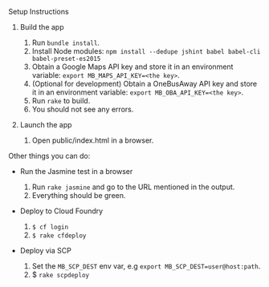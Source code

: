 Setup Instructions 

1. Build the app
    1. Run `bundle install`.
    1. Install Node modules: `npm install --dedupe jshint babel babel-cli babel-preset-es2015`
    2. Obtain a Google Maps API key and store it in an environment variable: `export MB_MAPS_API_KEY=<the key>`.
	 3. (Optional for development) Obtain a OneBusAway API key and store it in an environment variable: `export MB_OBA_API_KEY=<the key>`.
	 4. Run `rake` to build.
    5. You should not see any errors.

2. Launch the app
    1. Open public/index.html in a browser.


Other things you can do:

* Run the Jasmine test in a browser
    1. Run `rake jasmine` and go to the URL mentioned in the output.
    2. Everything should be green.

* Deploy to Cloud Foundry
	1. `$ cf login`
	2. `$ rake cfdeploy`

* Deploy via SCP
	1. Set the `MB_SCP_DEST` env var, e.g `export MB_SCP_DEST=user@host:path`.
	2. $ `rake scpdeploy`
